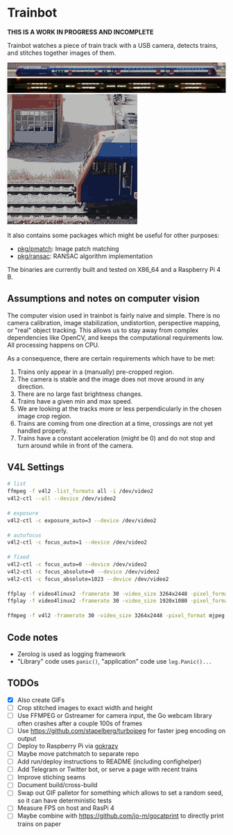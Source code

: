 # Trainbot

**THIS IS A WORK IN PROGRESS AND INCOMPLETE**

Trainbot watches a piece of train track with a USB camera, detects trains, and stitches together images of them.

[<img src="internal/pkg/stitch/testdata/test1.jpg">](internal/pkg/stitch/testdata/test1.jpg)
[<img src="internal/pkg/stitch/testdata/test2.jpg">](internal/pkg/stitch/testdata/test2.jpg)
[<img src="demo.gif">](demo.gif)

It also contains some packages which might be useful for other purposes:

* [pkg/pmatch](pkg/pmatch): Image patch matching
* [pkg/ransac](pkg/ransac): RANSAC algorithm implementation

The binaries are currently built and tested on X86_64 and a Raspberry Pi 4 B.

## Assumptions and notes on computer vision

The computer vision used in trainbot is fairly naive and simple.
There is no camera calibration, image stabilization, undistortion, perspective mapping, or "real" object tracking.
This allows us to stay away from complex dependencies like OpenCV, and keeps the computational requirements low.
All processing happens on CPU.

As a consequence, there are certain requirements which have to be met:

1. Trains only appear in a (manually) pre-cropped region.
1. The camera is stable and the image does not move around in any direction.
1. There are no large fast brightness changes.
1. Trains have a given min and max speed.
1. We are looking at the tracks more or less perpendicularly in the chosen image crop region.
1. Trains are coming from one direction at a time, crossings are not yet handled properly.
1. Trains have a constant acceleration (might be 0) and do not stop and turn around while in front of the camera.

## V4L Settings

```bash
# list
ffmpeg -f v4l2 -list_formats all -i /dev/video2
v4l2-ctl --all --device /dev/video2

# exposure
v4l2-ctl -c exposure_auto=3 --device /dev/video2

# autofocus
v4l2-ctl -c focus_auto=1 --device /dev/video2

# fixed
v4l2-ctl -c focus_auto=0 --device /dev/video2
v4l2-ctl -c focus_absolute=0 --device /dev/video2
v4l2-ctl -c focus_absolute=1023 --device /dev/video2

ffplay -f video4linux2 -framerate 30 -video_size 3264x2448 -pixel_format mjpeg /dev/video2
ffplay -f video4linux2 -framerate 30 -video_size 1920x1080 -pixel_format mjpeg /dev/video2

ffmpeg -f v4l2 -framerate 30 -video_size 3264x2448 -pixel_format mjpeg -i /dev/video2 output.avi
```

## Code notes

* Zerolog is used as logging framework
* "Library" code uses `panic()`, "application" code use `log.Panic()...`

## TODOs

- [x] Also create GIFs
- [ ] Crop stitched images to exact width and height
- [ ] Use FFMPEG or Gstreamer for camera input, the Go webcam library often crashes after a couple 100s of frames
- [ ] Use https://github.com/stapelberg/turbojpeg for faster jpeg encoding on output
- [ ] Deploy to Raspberry Pi via [gokrazy](https://gokrazy.org/)
- [ ] Maybe move patchmatch to separate repo
- [ ] Add run/deploy instructions to README (including confighelper)
- [ ] Add Telegram or Twitter bot, or serve a page with recent trains
- [ ] Improve stiching seams
- [ ] Document build/cross-build
- [ ] Swap out GIF palletor for something which allows to set a random seed, so it can have deterministic tests
- [ ] Measure FPS on host and RasPi 4
- [ ] Maybe combine with https://github.com/jo-m/gocatprint to directly print trains on paper
